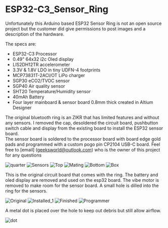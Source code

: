 # ESP32-C3_Sensor_Ring
Unfortunately this Arduino based ESP32 Sensor Ring is not an open source project but the customer did give permissions to post images and a description of the hardware.<br/>

The specs are:<br/>
* ESP32-C3 Processor<br/>
* 0.49" 64x32 i2c Oled display<br/>
* LIS2DH12TR accelerometer<br/>
* 3.3V & 1.8V LDO in tiny UDFN-4 footprints<br/>
* MCP73831T-2ACI/OT LiPo charger<br/>
* SGP30 eCO2/TVOC sensor<br/>
* SGP40 Air quality sensor<br/>
* SHT20 Temperature/Humidity sensor<br/>
* 40mAh Battery<br/>
* Four layer mainboard & sensor board 0.8mm thick created in Altium Designer <br/>

The original bluetooth ring is an ZIKR that has limited features and without any sensors. I removed the cap, desoldered the circuit board, pushbutton switch cable and display from the existing board to install the ESP32 sensor board.<br/>  The sensor board is soldered to the processor board with board edge gold pads and programmed with a custom pogo pin CP2104 USB-C board.
Feel free to [email] (geeksworld@outlook.com) who is the owner of this project for any questions<br/>


![quarter](https://user-images.githubusercontent.com/4991664/221663001-2fac96d7-cdd7-43dd-9432-7542733127a2.jpg)
![Sensors](https://user-images.githubusercontent.com/4991664/221662958-e2f46356-9d1b-424b-9d84-4c673c9f06ba.jpg)
![Top](https://user-images.githubusercontent.com/4991664/221662973-71cbf2ea-a863-4664-a587-44b4e65210e6.jpg)
![Mating](https://user-images.githubusercontent.com/4991664/221663021-3e8f836b-b37d-4b94-914c-9686603476a2.jpg)
![Bottom](https://user-images.githubusercontent.com/4991664/221663032-07955743-a661-429a-a21b-8a8a61051a17.jpg)
![Box](https://user-images.githubusercontent.com/4991664/221883630-8bd081f1-9824-4627-a08e-17eeb256a8c5.jpg)<br/>

This is the original circuit board that comes with the ring. The battery and oled display are removed and used on the esp32 board. The vibe motor is removed to make room for the sensor board. A small hole is dilled into the ring for the sensors.<br/>

![Original](https://user-images.githubusercontent.com/4991664/221883666-a122324d-ea6a-4980-ab1b-1a1c7e7cabbe.jpg)
![Installed_1](https://user-images.githubusercontent.com/4991664/221663038-5e3d3e2c-8c0a-4df0-b6f0-d4dfde024ec7.jpg)
![Finished](https://user-images.githubusercontent.com/4991664/221663045-b58c7a65-43f6-49f9-802e-8f774deaaa4c.jpg)
![Programmer](https://user-images.githubusercontent.com/4991664/221663053-eb7a3136-90b4-415f-bce0-dc80683c4a84.jpg)<br/>

A metal dot is placed over the hole to keep out debris but still allow airflow.<br/>

![dot](https://user-images.githubusercontent.com/4991664/221876978-88d35399-169c-4034-bf3f-c9f020cdc073.jpg)














